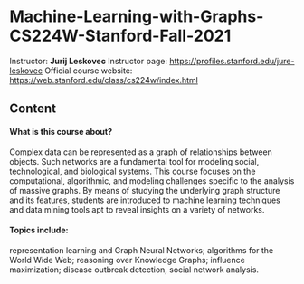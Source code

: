 # Machine-Learning-with-Graphs-CS224W-Stanford-Fall-2021
Instructor: **Jurij Leskovec**
Instructor page: https://profiles.stanford.edu/jure-leskovec
Official course website: https://web.stanford.edu/class/cs224w/index.html

## Content
#### What is this course about?
Complex data can be represented as a graph of relationships between objects. Such networks are a fundamental tool for modeling social, technological, and biological systems. This course focuses on the computational, algorithmic, and modeling challenges specific to the analysis of massive graphs. By means of studying the underlying graph structure and its features, students are introduced to machine learning techniques and data mining tools apt to reveal insights on a variety of networks.
#### Topics include:
representation learning and Graph Neural Networks; algorithms for the World Wide Web; reasoning over Knowledge Graphs; influence maximization; disease outbreak detection, social network analysis.
